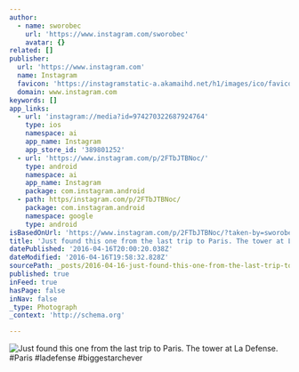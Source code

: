```yaml
---
author:
  - name: sworobec
    url: 'https://www.instagram.com/sworobec'
    avatar: {}
related: []
publisher:
  url: 'https://www.instagram.com'
  name: Instagram
  favicon: 'https://instagramstatic-a.akamaihd.net/h1/images/ico/favicon.ico/7cdab0872b15.ico'
  domain: www.instagram.com
keywords: []
app_links:
  - url: 'instagram://media?id=974270322687924764'
    type: ios
    namespace: ai
    app_name: Instagram
    app_store_id: '389801252'
  - url: 'https://www.instagram.com/p/2FTbJTBNoc/'
    type: android
    namespace: ai
    app_name: Instagram
    package: com.instagram.android
  - path: https/instagram.com/p/2FTbJTBNoc/
    package: com.instagram.android
    namespace: google
    type: android
isBasedOnUrl: 'https://www.instagram.com/p/2FTbJTBNoc/?taken-by=sworobec'
title: 'Just found this one from the last trip to Paris. The tower at La Defense. #Paris #ladefense #biggestarchever'
datePublished: '2016-04-16T20:00:20.038Z'
dateModified: '2016-04-16T19:58:32.828Z'
sourcePath: _posts/2016-04-16-just-found-this-one-from-the-last-trip-to-paris-the-tower-a.md
published: true
inFeed: true
hasPage: false
inNav: false
_type: Photograph
_context: 'http://schema.org'

---
```

![Just found this one from the last trip to Paris. The tower at La Defense. #Paris #ladefense #biggestarchever](https://scontent.cdninstagram.com/t51.2885-15/e15/11189457_1550902498465407_1216317598_n.jpg?ig_cache_key=OTc0MjcwMzIyNjg3OTI0NzY0.2)